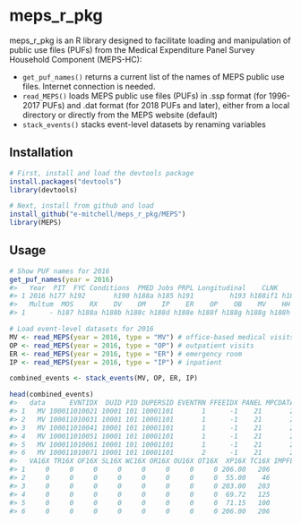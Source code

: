# meps_r_pkg

meps_r_pkg is an R library designed to facilitate loading and manipulation of public use files (PUFs) from the Medical Expenditure Panel Survey Household Component (MEPS-HC):
 * `get_puf_names()` returns a current list of the names of MEPS public use files. Internet connection is needed.
 * `read_MEPS()` loads MEPS public use files (PUFs) in .ssp format (for 1996-2017 PUFs) and .dat format (for 2018 PUFs and later), either from a local directory or directly from the MEPS website (default)
 * `stack_events()` stacks event-level datasets by renaming variables

## Installation

``` r
# First, install and load the devtools package
install.packages("devtools")
library(devtools)

# Next, install from github and load
install_github("e-mitchell/meps_r_pkg/MEPS")
library(MEPS)
```

## Usage
``` r
# Show PUF names for 2016
get_puf_names(year = 2016)
#>   Year  PIT  FYC Conditions  PMED Jobs PRPL Longitudinal    CLNK    RXLK
#> 1 2016 h177 h192       h190 h188a h185 h191         h193 h188if1 h188if2
#>   Multum  MOS    RX    DV    OM    IP    ER    OP    OB    MV    HH
#> 1      - h187 h188a h188b h188c h188d h188e h188f h188g h188g h188h

# Load event-level datasets for 2016
MV <- read_MEPS(year = 2016, type = "MV") # office-based medical visits
OP <- read_MEPS(year = 2016, type = "OP") # outpatient visits
ER <- read_MEPS(year = 2016, type = "ER") # emergency room
IP <- read_MEPS(year = 2016, type = "IP") # inpatient

combined_events <- stack_events(MV, OP, ER, IP)

head(combined_events)
#>   data      EVNTIDX  DUID PID DUPERSID EVENTRN FFEEIDX PANEL MPCDATA FFTYPE SF16X MR16X MD16X  PV16X
#> 1   MV 100011010021 10001 101 10001101       1      -1    21       2     -1    10     0     0 196.00
#> 2   MV 100011010031 10001 101 10001101       1      -1    21       2     -1    10     0     0  45.00
#> 3   MV 100011010041 10001 101 10001101       1      -1    21       2     -1    10     0     0 193.00
#> 4   MV 100011010051 10001 101 10001101       1      -1    21       2     -1    10     0     0  59.72
#> 5   MV 100011010061 10001 101 10001101       1      -1    21       2     -1     0     0     0  71.15
#> 6   MV 100011010071 10001 101 10001101       2      -1    21       2     -1    10     0     0 196.00
#>   VA16X TR16X OF16X SL16X WC16X OR16X OU16X OT16X  XP16X TC16X IMPFLAG PERWT16F VARSTR VARPSU
#> 1     0     0     0     0     0     0     0     0 206.00   206       4 12999.55   1021      1
#> 2     0     0     0     0     0     0     0     0  55.00    46       4 12999.55   1021      1
#> 3     0     0     0     0     0     0     0     0 203.00   203       4 12999.55   1021      1
#> 4     0     0     0     0     0     0     0     0  69.72   125       4 12999.55   1021      1
#> 5     0     0     0     0     0     0     0     0  71.15   100       3 12999.55   1021      1
#> 6     0     0     0     0     0     0     0     0 206.00   206       4 12999.55   1021      1
```
